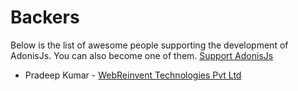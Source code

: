 # Backers

Below is the list of awesome people supporting the development of AdonisJs. You can also become one of them. [Support AdonisJs](https://www.patreon.com/adonisframework)

- Pradeep Kumar - [WebReinvent Technologies Pvt Ltd](https://www.webreinvent.com)
